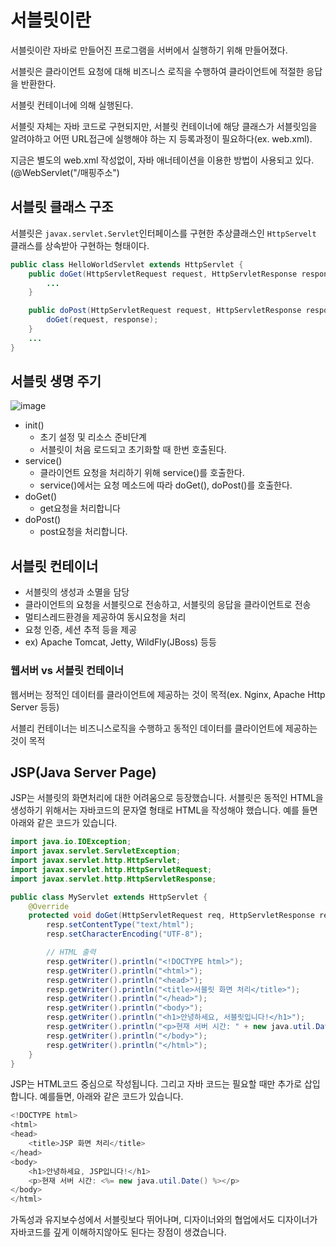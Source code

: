 # 서블릿이란
서블릿이란 자바로 만들어진 프로그램을 서버에서 실행하기 위해 만들어졌다.

서블릿은 클라이언트 요청에 대해 비즈니스 로직을 수행하여 클라이언트에 적절한 응답을 반환한다.

서블릿 컨테이너에 의해 실행된다.

서블릿 자체는 자바 코드로 구현되지만, 서블릿 컨테이너에 해당 클래스가 서블릿임을 알려야하고 어떤 URL접근에 실행해야 하는 지 등록과정이 필요하다(ex. web.xml).

지금은 별도의 web.xml 작성없이, 자바 애너테이션을 이용한 방법이 사용되고 있다.(@WebServlet("/매핑주소")

## 서블릿 클래스 구조

서블릿은 `javax.servlet.Servlet`인터페이스를 구현한 추상클래스인 `HttpServelt` 클래스를 상속받아 구현하는 형태이다. 

```java
public class HelloWorldServlet extends HttpServlet {
    public doGet(HttpServletRequest request, HttpServletResponse response) throws ServletException, IOException {
        ...
    }

    public doPost(HttpServletRequest request, HttpServletResponse response) throws ServletException, IOException {
        doGet(request, response);
    }
    ...
}
```

## 서블릿 생명 주기

![image](https://github.com/user-attachments/assets/30fb28c8-7a81-4a10-a619-64daaf4500ea)

- init()
    - 초기 설정 및 리소스 준비단계
    - 서블릿이 처음 로드되고 초기화할 때 한번 호출된다.
- service()
    - 클라이언트 요청을 처리하기 위해 service()를 호출한다.
    - service()에서는 요청 메소드에 따라 doGet(), doPost()를 호출한다.
- doGet()
    - get요청을 처리합니다
- doPost()
    - post요청을 처리합니다.

## 서블릿 컨테이너

- 서블릿의 생성과 소멸을 담당
- 클라이언트의 요청을 서블릿으로 전송하고, 서블릿의 응답을 클라이언트로 전송
- 멀티스레드환경을 제공하여 동시요청을 처리
- 요청 인증, 세션 추적 등을 제공
- ex) Apache Tomcat, Jetty, WildFly(JBoss) 등등

### 웹서버 vs 서블릿 컨테이너

웹서버는 정적인 데이터를 클라이언트에 제공하는 것이 목적(ex. Nginx, Apache Http Server 등등)

서블리 컨테이너는 비즈니스로직을 수행하고 동적인 데이터를 클라이언트에 제공하는 것이 목적

## JSP(Java Server Page)

JSP는 서블릿의 화면처리에 대한 어려움으로 등장했습니다. 서블릿은 동적인 HTML을 생성하기 위해서는 자바코드의 문자열 형태로 HTML을 작성해야 했습니다. 예를 들면 아래와 같은 코드가 있습니다.

```java
import java.io.IOException;
import javax.servlet.ServletException;
import javax.servlet.http.HttpServlet;
import javax.servlet.http.HttpServletRequest;
import javax.servlet.http.HttpServletResponse;

public class MyServlet extends HttpServlet {
    @Override
    protected void doGet(HttpServletRequest req, HttpServletResponse resp) throws ServletException, IOException {
        resp.setContentType("text/html");
        resp.setCharacterEncoding("UTF-8");

        // HTML 출력
        resp.getWriter().println("<!DOCTYPE html>");
        resp.getWriter().println("<html>");
        resp.getWriter().println("<head>");
        resp.getWriter().println("<title>서블릿 화면 처리</title>");
        resp.getWriter().println("</head>");
        resp.getWriter().println("<body>");
        resp.getWriter().println("<h1>안녕하세요, 서블릿입니다!</h1>");
        resp.getWriter().println("<p>현재 서버 시간: " + new java.util.Date() + "</p>");
        resp.getWriter().println("</body>");
        resp.getWriter().println("</html>");
    }
}
```

JSP는 HTML코드 중심으로 작성됩니다. 그리고 자바 코드는 필요할 때만 추가로 삽입합니다. 예를들면, 아래와 같은 코드가 있습니다.

```java
<!DOCTYPE html>
<html>
<head>
    <title>JSP 화면 처리</title>
</head>
<body>
    <h1>안녕하세요, JSP입니다!</h1>
    <p>현재 서버 시간: <%= new java.util.Date() %></p>
</body>
</html>

```

가독성과 유지보수성에서 서블릿보다 뛰어나며, 디자이너와의 협업에서도 디자이너가 자바코드를 깊게 이해하지않아도 된다는 장점이 생겼습니다.
